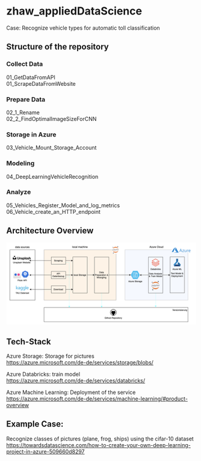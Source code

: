 # zhaw_appliedDataScience
  
Case: Recognize vehicle types for automatic toll classification
## Structure of the repository
### Collect Data
01_GetDataFromAPI  
01_ScrapeDataFromWebsite
### Prepare Data
02_1_Rename  
02_2_FindOptimalImageSizeForCNN
### Storage in Azure
03_Vehicle_Mount_Storage_Account
### Modeling
04_DeepLearningVehicleRecognition
### Analyze
05_Vehicles_Register_Model_and_log_metrics  
06_Vehicle_create_an_HTTP_endpoint
## Architecture Overview
![Alt text](/Solution%20Design/architecture.png)

## Tech-Stack

Azure Storage: Storage for pictures  
https://azure.microsoft.com/de-de/services/storage/blobs/

Azure Databricks: train model    
https://azure.microsoft.com/de-de/services/databricks/

Azure Machine Learning: Deployment of the service   
https://azure.microsoft.com/de-de/services/machine-learning/#product-overview


## Example Case:
Recognize classes of pictures (plane, frog, ships) using the cifar-10 dataset  
https://towardsdatascience.com/how-to-create-your-own-deep-learning-project-in-azure-509660d8297
